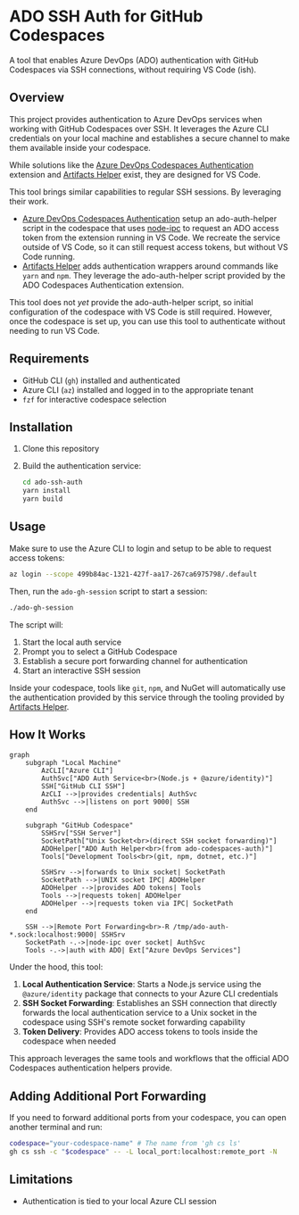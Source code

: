 # ADO SSH Auth for GitHub Codespaces

A tool that enables Azure DevOps (ADO) authentication with GitHub Codespaces via SSH connections, without requiring VS Code (ish).

## Overview

This project provides authentication to Azure DevOps services when working with GitHub Codespaces over SSH. It leverages the Azure CLI credentials on your local machine and establishes a secure channel to make them available inside your codespace.

While solutions like the [Azure DevOps Codespaces Authentication](https://github.com/microsoft/ado-codespaces-auth) extension and [Artifacts Helper](https://github.com/microsoft/codespace-features/tree/main/src/artifacts-helper) exist, they are designed for VS Code.

This tool brings similar capabilities to regular SSH sessions. By leveraging their work.

- [Azure DevOps Codespaces Authentication](https://github.com/microsoft/ado-codespaces-auth) setup an ado-auth-helper script in the codespace that uses [node-ipc](https://github.com/RIAEvangelist/node-ipc) to request an ADO access token from the extension running in VS Code. We recreate the service outside of VS Code, so it can still request access tokens, but without VS Code running.
- [Artifacts Helper](https://github.com/microsoft/codespace-features/tree/main/src/artifacts-helper) adds authentication wrappers around commands like `yarn` and `npm`. They leverage the ado-auth-helper script provided by the ADO Codespaces Authentication extension.

This tool does not *yet* provide the ado-auth-helper script, so initial configuration of the codespace with VS Code is still required. However, once the codespace is set up, you can use this tool to authenticate without needing to run VS Code.

## Requirements

- GitHub CLI (`gh`) installed and authenticated
- Azure CLI (`az`) installed and logged in to the appropriate tenant
- `fzf` for interactive codespace selection

## Installation

1. Clone this repository
2. Build the authentication service:

   ```bash
   cd ado-ssh-auth
   yarn install
   yarn build
   ```

## Usage

Make sure to use the Azure CLI to login and setup to be able to request access tokens:

```bash
az login --scope 499b84ac-1321-427f-aa17-267ca6975798/.default
```

Then, run the `ado-gh-session` script to start a session:

```bash
./ado-gh-session
```

The script will:

1. Start the local auth service
2. Prompt you to select a GitHub Codespace
3. Establish a secure port forwarding channel for authentication
4. Start an interactive SSH session

Inside your codespace, tools like `git`, `npm`, and NuGet will automatically use the authentication provided by this service through the tooling provided by [Artifacts Helper](https://github.com/microsoft/codespace-features/tree/main/src/artifacts-helper).

## How It Works

```mermaid
graph
    subgraph "Local Machine"
        AzCLI["Azure CLI"]
        AuthSvc["ADO Auth Service<br>(Node.js + @azure/identity)"]
        SSH["GitHub CLI SSH"]
        AzCLI -->|provides credentials| AuthSvc
        AuthSvc -->|listens on port 9000| SSH
    end
    
    subgraph "GitHub Codespace"
        SSHSrv["SSH Server"]
        SocketPath["Unix Socket<br>(direct SSH socket forwarding)"]
        ADOHelper["ADO Auth Helper<br>(from ado-codespaces-auth)"]
        Tools["Development Tools<br>(git, npm, dotnet, etc.)"]
        
        SSHSrv -->|forwards to Unix socket| SocketPath
        SocketPath -->|UNIX socket IPC| ADOHelper
        ADOHelper -->|provides ADO tokens| Tools
        Tools -->|requests token| ADOHelper
        ADOHelper -->|requests token via IPC| SocketPath
    end
    
    SSH -->|Remote Port Forwarding<br>-R /tmp/ado-auth-*.sock:localhost:9000| SSHSrv
    SocketPath -.->|node-ipc over socket| AuthSvc
    Tools -.->|auth with ADO| Ext["Azure DevOps Services"]
```

Under the hood, this tool:

1. **Local Authentication Service**: Starts a Node.js service using the `@azure/identity` package that connects to your Azure CLI credentials
2. **SSH Socket Forwarding**: Establishes an SSH connection that directly forwards the local authentication service to a Unix socket in the codespace using SSH's remote socket forwarding capability
3. **Token Delivery**: Provides ADO access tokens to tools inside the codespace when needed

This approach leverages the same tools and workflows that the official ADO Codespaces authentication helpers provide.

## Adding Additional Port Forwarding

If you need to forward additional ports from your codespace, you can open another terminal and run:

```bash
codespace="your-codespace-name" # The name from 'gh cs ls'
gh cs ssh -c "$codespace" -- -L local_port:localhost:remote_port -N
```

## Limitations

- Authentication is tied to your local Azure CLI session
